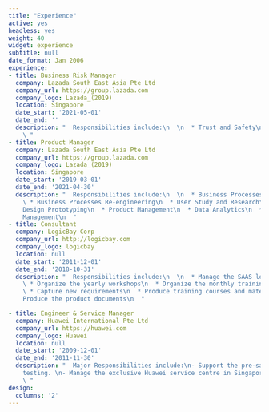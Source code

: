 ```yaml
---
title: "Experience"
active: yes
headless: yes
weight: 40
widget: experience
subtitle: null
date_format: Jan 2006
experience:
- title: Business Risk Manager
  company: Lazada South East Asia Pte Ltd
  company_url: https://group.lazada.com
  company_logo: Lazada_(2019)
  location: Singapore
  date_start: '2021-05-01'
  date_end: ''
  description: "  Responsibilities include:\n  \n  * Trust and Safety\n  * Ads Risk\n
    \ "
- title: Product Manager
  company: Lazada South East Asia Pte Ltd
  company_url: https://group.lazada.com
  company_logo: Lazada_(2019)
  location: Singapore
  date_start: '2019-03-01'
  date_end: '2021-04-30'
  description: "  Responsibilities include:\n  \n  * Business Processes Automation\n
    \ * Business Processes Re-engineering\n  * User Study and Research\n  * Product
    Design Prototyping\n  * Product Management\n  * Data Analytics\n  * Business Stakeholder
    Management\n  "
- title: Consultant
  company: LogicBay Corp
  company_url: http://logicbay.com
  company_logo: logicbay
  location: null
  date_start: '2011-12-01'
  date_end: '2018-10-31'
  description: "  Responsibilities include:\n  \n  * Manage the SAAS learning ecosystem\n
    \ * Organize the yearly workshops\n  * Organize the monthly training webinar\n
    \ * Capture new requirements\n  * Produce training courses and materials\n  *
    Produce the product documents\n  "

- title: Engineer & Service Manager
  company: Huawei International Pte Ltd
  company_url: https://huawei.com
  company_logo: Huawei
  location: null
  date_start: '2009-12-01'
  date_end: '2011-11-30'
  description: "  Major Responsibilities include:\n- Support the pre-sales technical
    testing. \n- Manage the exclusive Huawei service centre in Singapore back then.
    \ "
design:
  columns: '2'
---
```


